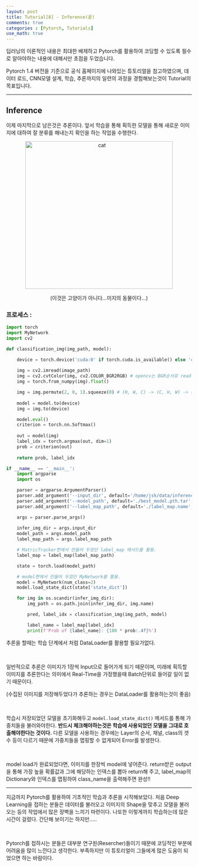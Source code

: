 ```yaml
---
layout: post
title: Tutorial[8] - Inference(끝)
comments: true
categories : [Pytorch, Tutorials]
use_math: true
---
```


딥러닝의 이론적인 내용은 최대한 배제하고 Pytorch를 활용하여 코딩할 수 있도록 필수로 알아야하는 내용에 대해서만 초점을 두었습니다. 

Pytorch 1.4 버전을 기준으로 공식 홈페이지에 나와있는 튜토리얼을 참고하였으며, 데이터 로드, CNN모델 설계, 학습, 추론까지의 일련의 과정을 경험해보는것이 Tutorial의 목표입니다.

<hr>

## Inference

이제 마지막으로 남은것은 추론이다. 앞서 학습을 통해 획득한 모델을 통해 새로운 이미지에 대하여 잘 분류를 해내는지 확인을 하는 작업을 수행한다.

<p align="center">
<img width="400" alt="cat" src="https://www.dropbox.com/s/zuyg6datwuni0eg/92969_25283_5321.jpg?raw=1">
</p>

<center>(이것은 고양이가 아니다...미지의 동물이다...)</center>

### 프로세스 :

```python
import torch
import MyNetwork
import cv2

def classification_img(img_path, model):

    device = torch.device('cuda:0' if torch.cuda.is_available() else 'cpu')
    
    img = cv2.imread(image_path)
    img = cv2.cvtColor(img, cv2.COLOR_BGR2RGB) # opencv는 BGR순서로 read한다.
    img = torch.from_numpy(img).float()

    img = img.permute(2, 0, 1).squeeze(0) # (H, W, C) -> (C, H, W) -> (1, C, H, W)
    
    model = model.to(device)
    img = img.to(device)

    model.eval()
    criterion = torch.nn.Softmax()
    
    out = model(img)
    label_idx = torch.argmax(out, dim=1)
    prob = criterion(out)
    
    return prob, label_idx

if __name__ == '__main__':
    import argparse
    import os 

    parser = argparse.ArgumentParser()
    parser.add_argument('--input_dir', default='/home/jsk/data/inference', help='Dir Inference_Img')
    parser.add_argument('--model_path', default='./best_model.pth.tar', help='Path checkpoint_model')
    parser.add_argument('--label_map_path', default='./label_map.name', help='Path label_map')

    args = parser.parse_args()
    
    infer_img_dir = args.input_dir
    model_path = args.model_path
    label_map_path = args.label_map_path

    # MatricTracker편에서 만들어 두었던 label_map 메서드를 활용.
    label_map = label_map(label_map_path)

    state = torch.load(model_path)

    # model편에서 만들어 두었던 MyNetwork를 활용.
    model = MyNetwork(num_class=2)
    model.load_state_dict(state['state_dict'])

    for img in os.scandir(infer_img_dir):
        img_path = os.path.join(infer_img_dir, img.name)

        pred, label_idx = classification_img(img_path, model)

        label_name = label_map[label_idx]
        print(f'Prob of {label_name}: {100 * prob:.4f}%')
```

추론을 할때는 학습 단계에서 처럼 DataLoader를 활용할 필요가없다. 

<br>

일반적으로 추론은 이미지가 1장씩 Input으로 들어가게 되기 때문이며, 미래에 획득할 이미지를 추론한다는 의미에서 Real-Time을 가정했을때 Batch단위로 들어갈 일이 없기 때문이다.

(수집된 이미지를 저장해두었다가 추론하는 경우는 DataLoader를 활용하는것이 좋음)

<br>

학습시 저장되었던 모델을 초기화해두고 `model.load_state_dict()` 메서드를 통해 가중치들을 불러와야한다. **반드시 체크해야하는것은 학습에 사용되었던 모델을 그대로 호출해야한다는 것이다.** 다른 모델을 사용하는 경우에는 Layer의 순서, 채널, class의 갯수 등이 다르기 때문에 가중치들을 맵핑할 수 없게되어 Error를 발생한다.

<br>

model load가 완료되었다면, 이미지를 한장씩 model에 넣어준다. return받은 output을 통해 가장 높을 확률값과 그에 해당하는 인덱스를 뽑아 return해 주고, label_map의 Dictionary와 인덱스를 맵핑하여 class_name을 출력해주면 완성!!

<hr>

지금까지 Pytorch를 활용하여 기초적인 학습과 추론을 시작해보았다. 처음 Deep Learning을 접하는 분들은 데이터를 불러오고 이미지의 Shape을 맞추고 모델을 불러오는 등의 작업에서 많은 장벽을 느끼기 마련이다. 나또한 이렇게까지 학습하는데 많은 시간이 걸렸다. 간단해 보이기는 하지만.....

<br>

Pytorch를 접하시는 분들은 대부분 연구원(Resercher)들이기 때문에 코딩적인 부분에 어려움을 많이 느낀다고 생각한다. 부족하지만 이 튜토리얼이 그들에게 많은 도움이 되었으면 하는 바람이다.
